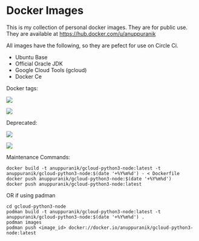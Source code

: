# Docker Images

This is my collection of personal docker images. They are for public use.
They are available at https://hub.docker.com/u/anuppuranik

All images have the following, so they are pefect for use on Circle Ci.

- Ubuntu Base
- Official Oracle JDK
- Google Cloud Tools (gcloud)
- Docker Ce

Docker tags:

[![](https://images.microbadger.com/badges/version/anuppuranik/gcloud-oracle-jdk.svg)](https://hub.docker.com/r/anuppuranik/gcloud-oracle-jdk "Go to docker hub")

[![](https://images.microbadger.com/badges/version/anuppuranik/gcloud-oracle-jdk:jdk12.svg)](https://hub.docker.com/r/anuppuranik/gcloud-oracle-jdk "Go to docker hub")

Deprecated:

[![](https://images.microbadger.com/badges/version/anuppuranik/gcloud-oracle-jdk:jdk10.svg)](https://hub.docker.com/r/anuppuranik/gcloud-oracle-jdk "Go to docker hub")

[![](https://images.microbadger.com/badges/version/anuppuranik/gcloud-oracle-jdk:jdk8.svg)](https://hub.docker.com/r/anuppuranik/gcloud-oracle-jdk "Go to docker hub")

Maintenance Commands:

```commandline
docker build -t anuppuranik/gcloud-python3-node:latest -t anuppuranik/gcloud-python3-node:$(date '+%Y%m%d') - < Dockerfile
docker push anuppuranik/gcloud-python3-node:$(date '+%Y%m%d')
docker push anuppuranik/gcloud-python3-node:latest
```

OR if using padman
```commandline
cd gcloud-python3-node
podman build -t anuppuranik/gcloud-python3-node:latest -t anuppuranik/gcloud-python3-node:$(date '+%Y%m%d') .
podman images
podman push <image_id> docker://docker.io/anuppuranik/gcloud-python3-node:latest
```
